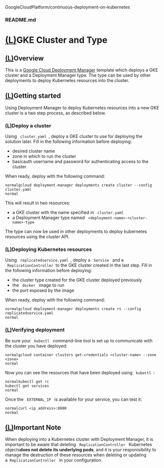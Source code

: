 GoogleCloudPlatform/continuous-deployment-on-kubernetes

###    README.md

# [(L)](https://github.com/GoogleCloudPlatform/continuous-deployment-on-kubernetes/tree/dm-templates/dm#gke-cluster-and-type)GKE Cluster and Type

## [(L)](https://github.com/GoogleCloudPlatform/continuous-deployment-on-kubernetes/tree/dm-templates/dm#overview)Overview

This is a [Google Cloud Deployment Manager](https://cloud.google.com/deployment-manager/overview) template which deploys a GKE cluster and a Deployment Manager type. The type can be used by other deployments to deploy Kubernetes resources into the cluster.

## [(L)](https://github.com/GoogleCloudPlatform/continuous-deployment-on-kubernetes/tree/dm-templates/dm#getting-started)Getting started

Using Deployment Manager to deploy Kubernetes resources into a new GKE cluster is a two step process, as described below.

### [(L)](https://github.com/GoogleCloudPlatform/continuous-deployment-on-kubernetes/tree/dm-templates/dm#deploy-a-cluster)Deploy a cluster

Using ` cluster.yaml `, deploy a GKE cluster to use for deploying the solution later. Fill in the following information before deploying:

- desired cluster name
- zone in which to run the cluster
- basicauth username and password for authenticating access to the cluster

When ready, deploy with the following command:

	normalgcloud deployment-manager deployments create cluster --config cluster.yaml
	normal

This will result in two resources:

- a GKE cluster with the name specified in ` cluster.yaml `
- a Deployment Manager type named ` <deployment-name>-<cluster-name>-type `

The type can now be used in other deployments to deploy kubernetes resources using the cluster API.

### [(L)](https://github.com/GoogleCloudPlatform/continuous-deployment-on-kubernetes/tree/dm-templates/dm#deploying-kubernetes-resources)Deploying Kubernetes resources

Using ` replicatedservice.yaml `, deploy a ` Service ` and a ` ReplicationController `to the GKE cluster created in the last step. Fill in the following information before deploying:

- the cluster type created for the GKE cluster deployed previously
- the ` docker ` image to run
- the port exposed by the image

When ready, deploy with the following command:

	normalgcloud deployment-manager deployments create rs --config replicatedservice.yaml
	normal

### [(L)](https://github.com/GoogleCloudPlatform/continuous-deployment-on-kubernetes/tree/dm-templates/dm#verifying-deployment)Verifying deployment

Be sure your ` kubectl ` command-line tool is set up to communicate with the cluster you have deployed:

	normalgcloud container clusters get-credentials <cluster-name> --zone <zone>
	normal

Now you can see the resources that have been deployed using ` kubectl `:

	normalkubectl get rc
	kubectl get services
	normal

Once the ` EXTERNAL_IP ` is available for your service, you can test it:

	normalcurl <ip address>:8080
	normal

## [(L)](https://github.com/GoogleCloudPlatform/continuous-deployment-on-kubernetes/tree/dm-templates/dm#important-note)Important Note

When deploying into a Kubernetes cluster with Deployment Manager, it is important to be aware that deleting ` ReplicationController ` Kubernetes objects**does not delete its underlying pods**, and it is your responisibility to manage the destruction of these resources when deleting or updating a` ReplicationController ` in your configuration.